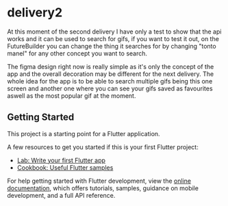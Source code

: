# delivery2

At this moment of the second delivery I have only a test to show that the api works and it can be used to search for gifs, if you want to test it out, on the FutureBuilder you can change the thing it searches for by changing "tonto manel" for any other concept you want to search.

The figma design right now is really simple as it's only the concept of the app and the overall decoration may be different for the next delivery.
The whole idea for the app is to be able to search multiple gifs being this one screen and another one where you can see your gifs saved as favourites aswell as the most popular gif at the moment.

## Getting Started

This project is a starting point for a Flutter application.

A few resources to get you started if this is your first Flutter project:

- [Lab: Write your first Flutter app](https://docs.flutter.dev/get-started/codelab)
- [Cookbook: Useful Flutter samples](https://docs.flutter.dev/cookbook)

For help getting started with Flutter development, view the
[online documentation](https://docs.flutter.dev/), which offers tutorials,
samples, guidance on mobile development, and a full API reference.
